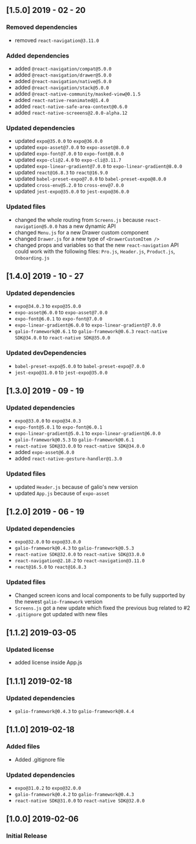 ## [1.5.0] 2019 - 02 - 20
### Removed dependencies
- removed `react-navigation@3.11.0`
### Added dependencies
- added `@react-navigation/compat@5.0.0`
- added `@react-navigation/drawer@5.0.0`
- added `@react-navigation/native@5.0.0`
- added `@react-navigation/stack@5.0.0`
- added `@react-native-community/masked-view@0.1.5`
- added `react-native-reanimated@1.4.0`
- added `react-native-safe-area-context@0.6.0`
- added `react-native-screeens@2.0.0-alpha.12`
### Updated dependencies
- updated `expo@35.0.0` to `expo@36.0.0`
- updated `expo-asset@7.0.0` to `expo-asset@8.0.0`
- updated `expo-font@7.0.0` to `expo-font@8.0.0`
- updated `expo-cli@2.4.0` to `expo-cli@3.11.7`
- updated `expo-linear-gradient@7.0.0` to `expo-linear-gradient@8.0.0`
- updated `react@16.8.3` to `react@16.9.0`
- updated `babel-preset-expo@7.0.0` to `babel-preset-expo@8.0.0`
- updated `cross-env@5.2.0` to `cross-env@7.0.0`
- updated `jest-expo@35.0.0` to `jest-expo@36.0.0`
### Updated files
- changed the whole routing from `Screens.js` because `react-navigation@5.0.0` has a new dynamic API
- changed `Menu.js` for a new Drawer custom component
- changed `Drawer.js` for a new type of `<DrawerCustomItem />`
- changed props and variables so that the new `react-navigation` API could work with the following files: `Pro.js`, `Header.js`, `Product.js`, `Onboarding.js`

## [1.4.0] 2019 - 10 - 27
### Updated dependencies
- `expo@34.0.3` to `expo@35.0.0`
- `expo-asset@6.0.0` to `expo-asset@7.0.0`
- `expo-font@6.0.1` to `expo-font@7.0.0`
- `expo-linear-gradient@6.0.0` to `expo-linear-gradient@7.0.0`
- `galio-framework@0.6.1` to `galio-framework@0.6.3`
`react-native SDK@34.0.0` to `react-native SDK@35.0.0`
### Updated devDependencies
- `babel-preset-expo@5.0.0` to `babel-preset-expo@7.0.0`
- `jest-expo@31.0.0` to `jest-expo@35.0.0`

## [1.3.0] 2019 - 09 - 19
### Updated dependencies
- `expo@33.0.0` to `expo@34.0.3`
- `expo-font@5.0.1` to `expo-font@6.0.1`
- `expo-linear-gradient@5.0.1` to `expo-linear-gradient@6.0.0`
- `galio-framework@0.5.3` to `galio-framework@0.6.1`
- `react-native SDK@33.0.0` to `react-native SDK@34.0.0`
- added `expo-asset@6.0.0`
- added `react-native-gesture-handler@1.3.0`
### Updated files
- updated `Header.js` because of galio's new version
- updated `App.js` because of `expo-asset`

## [1.2.0] 2019 - 06 - 19
### Updated dependencies
- `expo@32.0.0` to `expo@33.0.0`
- `galio-framework@0.4.3` to `galio-framework@0.5.3`
- `react-native SDK@32.0.0` to `react-native SDK@33.0.0`
-  `react-navigation@2.18.2` to `react-navigation@3.11.0`
- `react@16.5.0` to `react@16.8.3`
### Updated files
- Changed screen icons and local components to be fully supported by the newest `galio-framework` version
- `Screens.js` got a new update which fixed the previous bug related to #2 
- `.gitignore` got updated with new files

## [1.1.2] 2019-03-05
### Updated license
- added license inside App.js

## [1.1.1] 2019-02-18
### Updated dependencies
- `galio-framework@0.4.3` to `galio-framework@0.4.4`

## [1.1.0] 2019-02-18
### Added files
- Added .gitignore file
### Updated dependencies
- `expo@31.0.2` to `expo@32.0.0`
- `galio-framework@0.4.2` to `galio-framework@0.4.3`
- `react-native SDK@31.0.0` to `react-native SDK@32.0.0`

## [1.0.0] 2019-02-06
### Initial Release
